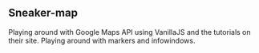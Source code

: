 ## Sneaker-map

Playing around with Google Maps API using VanillaJS and the tutorials on their site. Playing around with markers and infowindows.
